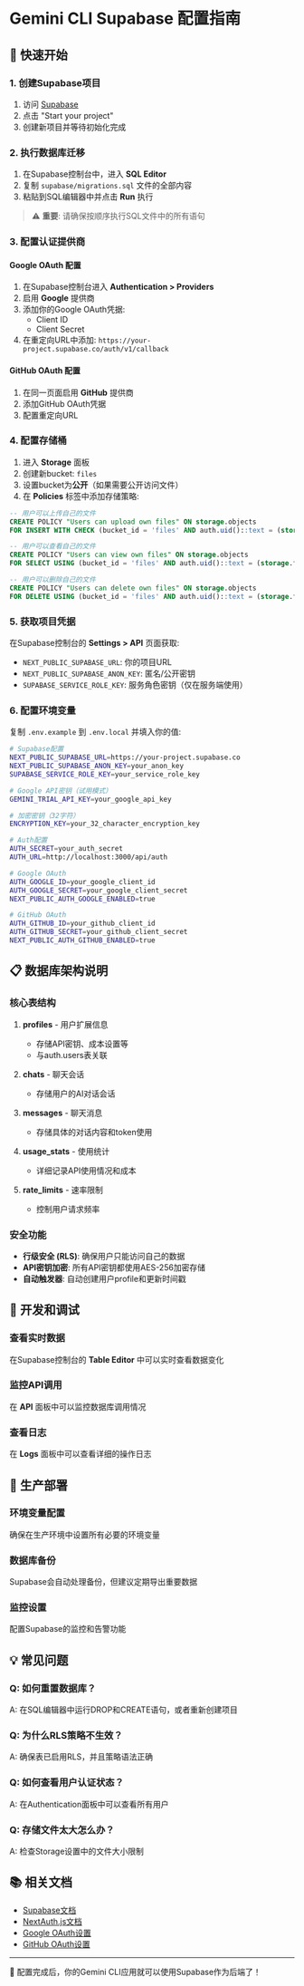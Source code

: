# Gemini CLI Supabase 配置指南

## 🚀 快速开始

### 1. 创建Supabase项目

1. 访问 [Supabase](https://supabase.com/)
2. 点击 "Start your project"
3. 创建新项目并等待初始化完成

### 2. 执行数据库迁移

1. 在Supabase控制台中，进入 **SQL Editor**
2. 复制 `supabase/migrations.sql` 文件的全部内容
3. 粘贴到SQL编辑器中并点击 **Run** 执行

> ⚠️ **重要**: 请确保按顺序执行SQL文件中的所有语句

### 3. 配置认证提供商

#### Google OAuth 配置
1. 在Supabase控制台进入 **Authentication > Providers**
2. 启用 **Google** 提供商
3. 添加你的Google OAuth凭据:
   - Client ID
   - Client Secret
4. 在重定向URL中添加: `https://your-project.supabase.co/auth/v1/callback`

#### GitHub OAuth 配置
1. 在同一页面启用 **GitHub** 提供商
2. 添加GitHub OAuth凭据
3. 配置重定向URL

### 4. 配置存储桶

1. 进入 **Storage** 面板
2. 创建新bucket: `files`
3. 设置bucket为**公开**（如果需要公开访问文件）
4. 在 **Policies** 标签中添加存储策略:

```sql
-- 用户可以上传自己的文件
CREATE POLICY "Users can upload own files" ON storage.objects
FOR INSERT WITH CHECK (bucket_id = 'files' AND auth.uid()::text = (storage.foldername(name))[1]);

-- 用户可以查看自己的文件
CREATE POLICY "Users can view own files" ON storage.objects
FOR SELECT USING (bucket_id = 'files' AND auth.uid()::text = (storage.foldername(name))[1]);

-- 用户可以删除自己的文件
CREATE POLICY "Users can delete own files" ON storage.objects
FOR DELETE USING (bucket_id = 'files' AND auth.uid()::text = (storage.foldername(name))[1]);
```

### 5. 获取项目凭据

在Supabase控制台的 **Settings > API** 页面获取:

- `NEXT_PUBLIC_SUPABASE_URL`: 你的项目URL
- `NEXT_PUBLIC_SUPABASE_ANON_KEY`: 匿名/公开密钥
- `SUPABASE_SERVICE_ROLE_KEY`: 服务角色密钥（仅在服务端使用）

### 6. 配置环境变量

复制 `.env.example` 到 `.env.local` 并填入你的值:

```bash
# Supabase配置
NEXT_PUBLIC_SUPABASE_URL=https://your-project.supabase.co
NEXT_PUBLIC_SUPABASE_ANON_KEY=your_anon_key
SUPABASE_SERVICE_ROLE_KEY=your_service_role_key

# Google API密钥（试用模式）
GEMINI_TRIAL_API_KEY=your_google_api_key

# 加密密钥（32字符）
ENCRYPTION_KEY=your_32_character_encryption_key

# Auth配置
AUTH_SECRET=your_auth_secret
AUTH_URL=http://localhost:3000/api/auth

# Google OAuth
AUTH_GOOGLE_ID=your_google_client_id
AUTH_GOOGLE_SECRET=your_google_client_secret
NEXT_PUBLIC_AUTH_GOOGLE_ENABLED=true

# GitHub OAuth  
AUTH_GITHUB_ID=your_github_client_id
AUTH_GITHUB_SECRET=your_github_client_secret
NEXT_PUBLIC_AUTH_GITHUB_ENABLED=true
```

## 📋 数据库架构说明

### 核心表结构

1. **profiles** - 用户扩展信息
   - 存储API密钥、成本设置等
   - 与auth.users表关联

2. **chats** - 聊天会话
   - 存储用户的AI对话会话

3. **messages** - 聊天消息
   - 存储具体的对话内容和token使用

4. **usage_stats** - 使用统计
   - 详细记录API使用情况和成本

5. **rate_limits** - 速率限制
   - 控制用户请求频率

### 安全功能

- **行级安全 (RLS)**: 确保用户只能访问自己的数据
- **API密钥加密**: 所有API密钥都使用AES-256加密存储
- **自动触发器**: 自动创建用户profile和更新时间戳

## 🔧 开发和调试

### 查看实时数据
在Supabase控制台的 **Table Editor** 中可以实时查看数据变化

### 监控API调用
在 **API** 面板中可以监控数据库调用情况

### 查看日志
在 **Logs** 面板中可以查看详细的操作日志

## 🚀 生产部署

### 环境变量配置
确保在生产环境中设置所有必要的环境变量

### 数据库备份
Supabase会自动处理备份，但建议定期导出重要数据

### 监控设置
配置Supabase的监控和告警功能

## 💡 常见问题

### Q: 如何重置数据库？
A: 在SQL编辑器中运行DROP和CREATE语句，或者重新创建项目

### Q: 为什么RLS策略不生效？
A: 确保表已启用RLS，并且策略语法正确

### Q: 如何查看用户认证状态？
A: 在Authentication面板中可以查看所有用户

### Q: 存储文件太大怎么办？
A: 检查Storage设置中的文件大小限制

## 📚 相关文档

- [Supabase文档](https://supabase.com/docs)
- [NextAuth.js文档](https://next-auth.js.org/)
- [Google OAuth设置](https://console.developers.google.com/)
- [GitHub OAuth设置](https://github.com/settings/developers)

---

🎉 配置完成后，你的Gemini CLI应用就可以使用Supabase作为后端了！